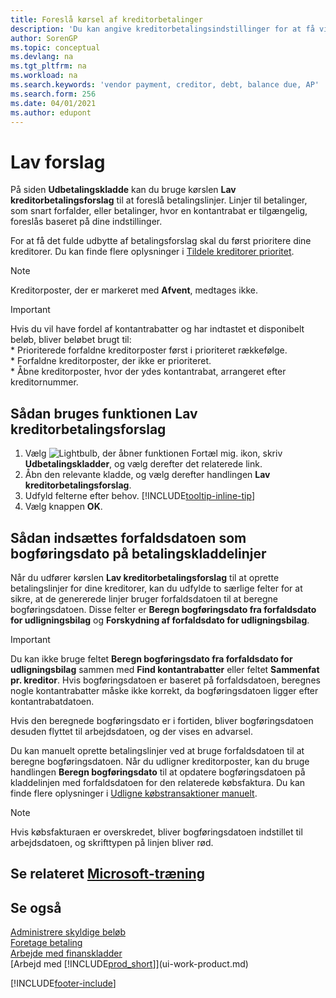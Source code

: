 ```yaml
---
title: Foreslå kørsel af kreditorbetalinger
description: 'Du kan angive kreditorbetalingsindstillinger for at få vist forslag eller forslag til betalinger, der forfalder snart, eller hvor en rabat er tilgængelig.'
author: SorenGP
ms.topic: conceptual
ms.devlang: na
ms.tgt_pltfrm: na
ms.workload: na
ms.search.keywords: 'vendor payment, creditor, debt, balance due, AP'
ms.search.form: 256
ms.date: 04/01/2021
ms.author: edupont
---
```

# <a name="suggest-vendor-payments"></a>Lav forslag

På siden **Udbetalingskladde** kan du bruge kørslen **Lav kreditorbetalingsforslag** til at foreslå betalingslinjer. Linjer til betalinger, som snart forfalder, eller betalinger, hvor en kontantrabat er tilgængelig, foreslås baseret på dine indstillinger.

For at få det fulde udbytte af betalingsforslag skal du først prioritere dine kreditorer. Du kan finde flere oplysninger i [Tildele kreditorer prioritet](purchasing-how-prioritize-vendors.md).  

> [!NOTE]  
> Kreditorposter, der er markeret med **Afvent**, medtages ikke.  

> [!IMPORTANT]  
>   Hvis du vil have fordel af kontantrabatter og har indtastet et disponibelt beløb, bliver beløbet brugt til:  
    * Prioriterede forfaldne kreditorposter først i prioriteret rækkefølge.   
    * Forfaldne kreditorposter, der ikke er prioriteret.  
    * Åbne kreditorposter, hvor der ydes kontantrabat, arrangeret efter kreditornummer.  

## <a name="to-use-the-suggest-vendor-payments-function"></a>Sådan bruges funktionen Lav kreditorbetalingsforslag

1. Vælg ![Lightbulb, der åbner funktionen Fortæl mig.](media/ui-search/search_small.png "Fortæl mig, hvad du vil foretage dig") ikon, skriv **Udbetalingskladder**, og vælg derefter det relaterede link.  
2. Åbn den relevante kladde, og vælg derefter handlingen **Lav kreditorbetalingsforslag**.  
3. Udfyld felterne efter behov. [!INCLUDE[tooltip-inline-tip](includes/tooltip-inline-tip_md.md)]  
4. Vælg knappen **OK**.  

## <a name="to-insert-the-due-date-as-posting-date-on-payment-journal-lines"></a>Sådan indsættes forfaldsdatoen som bogføringsdato på betalingskladdelinjer

Når du udfører kørslen **Lav kreditorbetalingsforslag** til at oprette betalingslinjer for dine kreditorer, kan du udfylde to særlige felter for at sikre, at de genererede linjer bruger forfaldsdatoen til at beregne bogføringsdatoen. Disse felter er **Beregn bogføringsdato fra forfaldsdato for udligningsbilag** og **Forskydning af forfaldsdato for udligningsbilag**.  

> [!IMPORTANT]  
>   Du kan ikke bruge feltet **Beregn bogføringsdato fra forfaldsdato for udligningsbilag** sammen med **Find kontantrabatter** eller feltet **Sammenfat pr. kreditor**. Hvis bogføringsdatoen er baseret på forfaldsdatoen, beregnes nogle kontantrabatter måske ikke korrekt, da bogføringsdatoen ligger efter kontantrabatdatoen.  

Hvis den beregnede bogføringsdato er i fortiden, bliver bogføringsdatoen desuden flyttet til arbejdsdatoen, og der vises en advarsel.  

Du kan manuelt oprette betalingslinjer ved at bruge forfaldsdatoen til at beregne bogføringsdatoen. Når du udligner kreditorposter, kan du bruge handlingen **Beregn bogføringsdato** til at opdatere bogføringsdatoen på kladdelinjen med forfaldsdatoen for den relaterede købsfaktura. Du kan finde flere oplysninger i [Udligne købstransaktioner manuelt](payables-how-apply-purchase-transactions-manually.md).  

> [!NOTE]  
>   Hvis købsfakturaen er overskredet, bliver bogføringsdatoen indstillet til arbejdsdatoen, og skrifttypen på linjen bliver rød.  

## <a name="see-related-microsoft-training"></a>Se relateret [Microsoft-træning](/training/modules/suggest-vendor-payments-dynamics-365-business-central/)

## <a name="see-also"></a>Se også

[Administrere skyldige beløb](payables-manage-payables.md)  
[Foretage betaling](payables-make-payments.md)  
[Arbejde med finanskladder](ui-work-general-journals.md)  
[Arbejd med [!INCLUDE[prod_short](includes/prod_short.md)]](ui-work-product.md)  


[!INCLUDE[footer-include](includes/footer-banner.md)]
